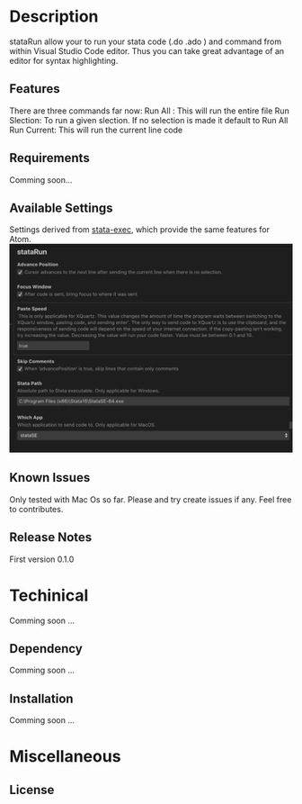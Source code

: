 # Description

stataRun allow your to run your stata code (.do .ado ) and command from within Visual Studio Code editor. Thus you can take great advantage of an editor for syntax highlighting.

## Features

There are three commands far now:
Run All : This will run the entire file
Run Slection: To run a given slection. If no selection is made it default to Run All
Run Current: This will run the current line code

## Requirements

Comming soon...

## Available Settings

Settings derived from [stata-exec](https://github.com/kylebarron/stata-exec), which provide the same features for Atom.
![run-command](./images/config.png)

## Known Issues

Only tested with Mac Os so far. Please and try create issues if any. Feel free to contributes.

## Release Notes

First version 0.1.0

# Techinical

Comming soon ...

## Dependency  

Comming soon ...

## Installation

Comming soon ...

# Miscellaneous

## License
